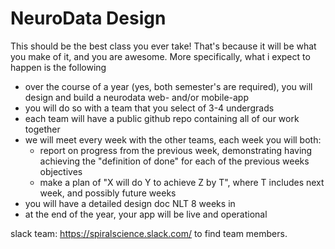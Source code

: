 # NeuroData Design

This should be the best class you ever take! That's because it will be what you make of it, and you are awesome.
More specifically, what i expect to happen is the following
- over the course of a year (yes, both semester's are required), you will design and build a neurodata web- and/or mobile-app
- you will do so with a team that you select of 3-4 undergrads
- each team will have a public github repo containing all of our work together
- we will meet every week with the other teams, each week you will both:
   - report on progress from the previous week, demonstrating having achieving the "definition of done" for each of the previous weeks objectives
   - make a plan of "X will do Y to achieve Z by T", where T includes next week, and possibly future weeks
- you will have a detailed design doc NLT 8 weeks in
- at the end of the year, your app will be live and operational


slack team: https://spiralscience.slack.com/ to find team members.

